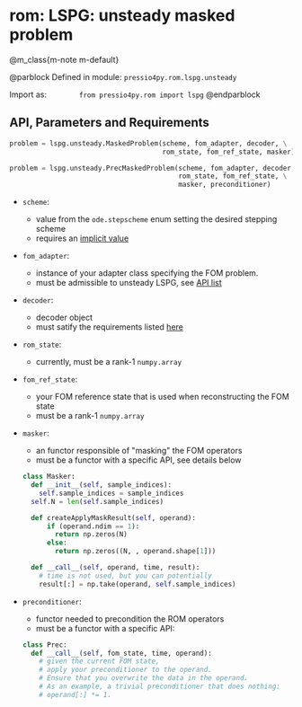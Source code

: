 
# rom: LSPG: unsteady masked problem


@m_class{m-note m-default}

@parblock
Defined in module: `pressio4py.rom.lspg.unsteady`

Import as: &emsp; &emsp; &emsp; `from pressio4py.rom import lspg`
@endparblock


## API, Parameters and Requirements

```py
problem = lspg.unsteady.MaskedProblem(scheme, fom_adapter, decoder, \
								      rom_state, fom_ref_state, masker)

problem = lspg.unsteady.PrecMaskedProblem(scheme, fom_adapter, decoder, \
									      rom_state, fom_ref_state, \
										  masker, preconditioner)
```

- `scheme`:
  - value from the `ode.stepscheme` enum setting the desired stepping scheme
  - requires an [implicit value](md_pages_components_ode_steppers_implicit.html)

- `fom_adapter`:
  - instance of your adapter class specifying the FOM problem. <br/>
  - must be admissible to unsteady LSPG, see [API list](./md_pages_components_rom_fom_apis.html)

- `decoder`:
  - decoder object
  - must satify the requirements listed [here](md_pages_components_rom_decoder.html)

- `rom_state`:
  - currently, must be a rank-1 `numpy.array`

- `fom_ref_state`:
  - your FOM reference state that is used when reconstructing the FOM state
  - must be a rank-1 `numpy.array`

- `masker`:
  - an functor responsible of "masking" the FOM operators
  - must be a functor with a specific API, see details below
  ```py
  class Masker:
	def __init__(self, sample_indices):
	  self.sample_indices = sample_indices
	self.N = len(self.sample_indices)

	def createApplyMaskResult(self, operand):
		if (operand.ndim == 1):
		  return np.zeros(N)
		else:
		  return np.zeros((N, , operand.shape[1]))

	def __call__(self, operand, time, result):
	  # time is not used, but you can potentially
	  result[:] = np.take(operand, self.sample_indices)
  ```

- `preconditioner`:
  - functor needed to precondition the ROM operators
  - must be a functor with a specific API:
  ```py
  class Prec:
	def __call__(self, fom_state, time, operand):
	  # given the current FOM state,
	  # apply your preconditioner to the operand.
	  # Ensure that you overwrite the data in the operand.
	  # As an example, a trivial preconditioner that does nothing:
	  # operand[:] *= 1.
  ```
